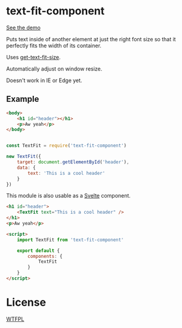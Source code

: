 # text-fit-component

[See the demo](https://tehshrike.github.io/text-fit-component)

Puts text inside of another element at just the right font size so that it perfectly fits the width of its container.

Uses [get-text-fit-size](https://github.com/TehShrike/get-text-fit-size/).

Automatically adjust on window resize.

Doesn't work in IE or Edge yet.

## Example

```html
<body>
	<h1 id="header"></h1>
	<p>Aw yeah</p>
</body>
```

```js

const TextFit = require('text-fit-component')

new TextFit({
	target: document.getElementById('header'),
	data: {
		text: 'This is a cool header'
	}
})

```

This module is also usable as a [Svelte](https://svelte.technology/) component.

```html
<h1 id="header">
	<TextFit text="This is a cool header" />
</h1>
<p>Aw yeah</p>

<script>
	import TextFit from 'text-fit-component'

	export default {
		components: {
			TextFit
		}
	}
</script>
```

# License

[WTFPL](http://wtfpl2.com)
